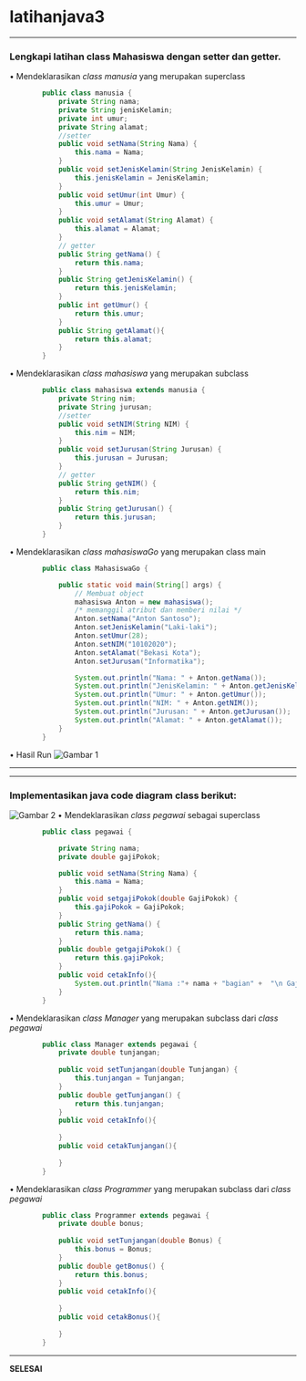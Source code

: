 # latihanjava3
___
### Lengkapi latihan class Mahasiswa dengan setter dan getter.
• Mendeklarasikan <i>class manusia</i> yang merupakan superclass
```java 
        public class manusia {
            private String nama;
            private String jenisKelamin;
            private int umur;
            private String alamat;
            //setter
            public void setNama(String Nama) {
                this.nama = Nama;
            }
            public void setJenisKelamin(String JenisKelamin) {
                this.jenisKelamin = JenisKelamin;
            }
            public void setUmur(int Umur) {
                this.umur = Umur;
            }
            public void setAlamat(String Alamat) {
                this.alamat = Alamat;
            }
            // getter
            public String getNama() {
                return this.nama;
            }
            public String getJenisKelamin() {
                return this.jenisKelamin;
            }
            public int getUmur() {
                return this.umur;
            }
            public String getAlamat(){
                return this.alamat;
            }
        }
```
• Mendeklarasikan <i>class mahasiswa</i> yang merupakan subclass
```java 
        public class mahasiswa extends manusia {
            private String nim;
            private String jurusan;
            //setter
            public void setNIM(String NIM) {
                this.nim = NIM;
            }
            public void setJurusan(String Jurusan) {
                this.jurusan = Jurusan;
            }
            // getter
            public String getNIM() {
                return this.nim;
            }
            public String getJurusan() {
                return this.jurusan;
            }
        }
```
• Mendeklarasikan <i>class mahasiswaGo</i> yang merupakan class main
```java
        public class MahasiswaGo {

            public static void main(String[] args) {
                // Membuat object
                mahasiswa Anton = new mahasiswa();
                /* memanggil atribut dan memberi nilai */
                Anton.setNama("Anton Santoso");
                Anton.setJenisKelamin("Laki-laki");
                Anton.setUmur(28);
                Anton.setNIM("10102020");
                Anton.setAlamat("Bekasi Kota");
                Anton.setJurusan("Informatika");

                System.out.println("Nama: " + Anton.getNama());
                System.out.println("JenisKelamin: " + Anton.getJenisKelamin());
                System.out.println("Umur: " + Anton.getUmur());
                System.out.println("NIM: " + Anton.getNIM());
                System.out.println("Jurusan: " + Anton.getJurusan());
                System.out.println("Alamat: " + Anton.getAlamat());
            }
        }
```
• Hasil Run
![Gambar 1](src/ss/runprogram.png)
___
___
### Implementasikan java code diagram class berikut:
![Gambar 2](src/ss/tugas2.png)
• Mendeklarasikan <i>class pegawai</i> sebagai superclass
```java
        public class pegawai {

            private String nama;
            private double gajiPokok;

            public void setNama(String Nama) {
                this.nama = Nama;
            }
            public void setgajiPokok(double GajiPokok) {
                this.gajiPokok = GajiPokok;
            }
            public String getNama() {
                return this.nama;
            }
            public double getgajiPokok() {
                return this.gajiPokok;
            }
            public void cetakInfo(){
                System.out.println("Nama :"+ nama + "bagian" +  "\n Gaji :" + gajiPokok + "\n");
            } 
        }
```
• Mendeklarasikan <i>class Manager</i> yang merupakan subclass dari <i>class pegawai</i>
```java
        public class Manager extends pegawai {
            private double tunjangan;
            
            public void setTunjangan(double Tunjangan) {
                this.tunjangan = Tunjangan;
            }
            public double getTunjangan() {
                return this.tunjangan;
            }
            public void cetakInfo(){
                
            }
            public void cetakTunjangan(){
                
            }
        }
```
• Mendeklarasikan <i>class Programmer</i> yang merupakan subclass dari <i>class pegawai</i>
```java
        public class Programmer extends pegawai {
            private double bonus;
            
            public void setTunjangan(double Bonus) {
                this.bonus = Bonus;
            }
            public double getBonus() {
                return this.bonus;
            }
            public void cetakInfo(){
                
            }
            public void cetakBonus(){
                
            }
        }
```
___
<b>SELESAI</b>
